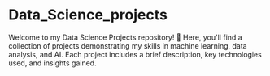 # Data_Science_projects
Welcome to my Data Science Projects repository! 🚀 Here, you'll find a collection of projects demonstrating my skills in machine learning, data analysis, and AI. Each project includes a brief description, key technologies used, and insights gained.
